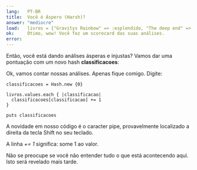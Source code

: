 ```yaml
---
lang:   PT-BR
title:  Você é Áspero (Harsh)?
answer: "mediocre"
load:   livros = {"Gravitys Rainbow" => :esplendido, "The deep end" => :lixo, "Living colors" => :mediocre, "Bumblebees" => :mediocre}
ok:     Ótimo, wow! Você fez um scorecard das suas análises.
error:  
---
```


Então, você está dando análises ásperas e injustas? Vamos dar uma pontuação com um novo hash __classificacoes__:

Ok, vamos contar nossas análises. Apenas fique comigo. Digite:

    classificacoes = Hash.new {0}

    livros.values.each { |classificacao|
      classificacoes[classificacao] += 1
    }

    puts classificacoes

A novidade em nosso código é o caracter pipe, provavelmente localizado a direita da tecla Shift
no seu teclado.

A linha _+= 1_ significa: some 1 ao valor.

Não se preocupe se você não entender tudo o que está acontecendo aqui. Isto será revelado mais tarde.
